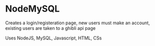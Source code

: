 # NodeMySQL

Creates a login/registeration page, new users must make an account, existing users are taken to a ghibli api page

Uses NodeJS, MySQL, Javascript, HTML, CSs
